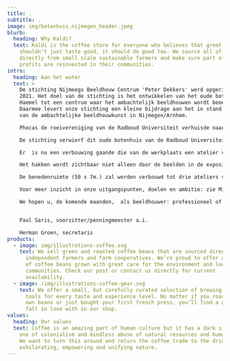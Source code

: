 ```yaml
---
title: .
subtitle: .
image: img/botenhuis_nijmegen_header.jpeg
blurb:
  heading: Why Kaldi?
  text: Kaldi is the coffee store for everyone who believes that great coffee
    shouldn't just taste good, it should do good too. We source all of our beans
    directly from small scale sustainable farmers and make sure part of the
    profits are reinvested in their communities.
intro:
  heading: Aan het water
  text: >
    De stichting Nijmeegs Beeldhouw Centrum 'Peter Dekkers' werd opgericht in
    2021. Het doel van de stichting is het ontwikkelen van het oude botenhuis De
    Haemel tot een centrum waar het ambachtelijk beeldhouwen wordt beoefend.
    Daarmee levert onze stichting een kleine bijdrage aan het in stand houden
    van de ambachtelijke beeldhouwkunst in Nijmegen/Arnhem.  

    Phocas de roeivereniging van de Radboud Universiteit verhuisde naar een nieuw onderkomen, het oude (50 jaar) botenhuis achterlatend.

    De stichting verwierf dit oude botenhuis van de Radboud Universiteit om het drijvend icoon in het Maas-Waalkanaal een nieuwe bestemming te geven.

    Er  is nu een verbouwing gaande die van de werkplaats een atelier voor gevorderde amateurs maakt. Een doucheruimte wordt omgevormd tot een slijp/schuur ruimte met afzuiging, de bar wordt kantine, vergader- en expositie ruimte. Het balkon wordt de buiten-hakplaats en natuurlijk kun je er in de zomer relaxen in de zon. 

    Het hakken wordt zichtbaar niet alleen door de beelden in de expositieruimte maar ook door het work in progress buiten.

    De benedenruimte (50 x 7m.) zal worden verbouwd tot drie ateliers van ongeveer 100m2 ten behoeve van professionele kunstenaars (beeldhouwers). Deze ateliers zullen voor onbepaalde tijd aan de betrokken kunstenaars verhuurd worden.

    Voor meer inzicht in onze uitgangspunten, doelen en ambitie: zie Mijmeringen.

    We hopen u, de komende maanden,  als beeldhouwer: professioneel of gevorderd amateur  of als belangstellende, aan boord te kunnen verwelkomen. 


    Paul Saris, voorzitter/penningmeester a.i.

    Herman Groen, secretaris
products:
  - image: img/illustrations-coffee.svg
    text: We sell green and roasted coffee beans that are sourced directly from
      independent farmers and farm cooperatives. We’re proud to offer a variety
      of coffee beans grown with great care for the environment and local
      communities. Check our post or contact us directly for current
      availability.
  - image: /img/illustrations-coffee-gear.svg
    text: We offer a small, but carefully curated selection of brewing gear and
      tools for every taste and experience level. No matter if you roast your
      own beans or just bought your first french press, you’ll find a gadget to
      fall in love with in our shop.
values:
  heading: Our values
  text: Coffee is an amazing part of human culture but it has a dark side too –
    one of colonialism and mindless abuse of natural resources and human lives.
    We want to turn this around and return the coffee trade to the drink’s
    exhilarating, empowering and unifying nature.
---
```

